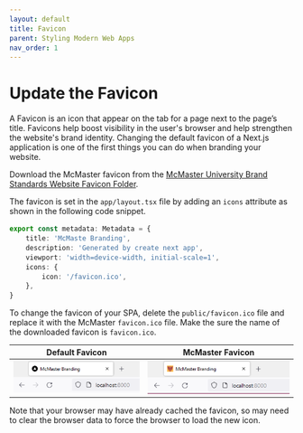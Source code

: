 ```yaml
---
layout: default
title: Favicon
parent: Styling Modern Web Apps
nav_order: 1
---
```

# Update the Favicon

A Favicon is an icon that appear on the tab for a page next to the page’s title. Favicons help boost visibility in the user's browser and help strengthen the website's brand identity. Changing the default favicon of a Next.js application is one of the first things you can do when branding your website.

Download the McMaster favicon from the [McMaster University Brand Standards Website Favicon Folder](https://brand-resources.mcmaster.ca/asset-bank/action/browseItems?categoryId=1516&categoryTypeId=2&cachedCriteria=1).

The favicon is set in the `app/layout.tsx` file by adding an `icons` attribute as shown in the following code snippet.

```ts
export const metadata: Metadata = {
    title: 'McMaste Branding',
    description: 'Generated by create next app',
    viewport: 'width=device-width, initial-scale=1',
    icons: {
        icon: '/favicon.ico',
    },
}
```

To change the favicon of your SPA, delete the `public/favicon.ico` file and replace it with the McMaster `favicon.ico` file. Make the sure the name of the downloaded favicon is `favicon.ico`.

Default Favicon          |  McMaster Favicon
:-------------------------:|:-------------------------:
![old-favicon](assets/img/old-favicon.png)  |  ![new-favicon](assets/img/new-favicon.png)

Note that your browser may have already cached the favicon, so may need to clear the browser data to force the browser to load the new icon.
